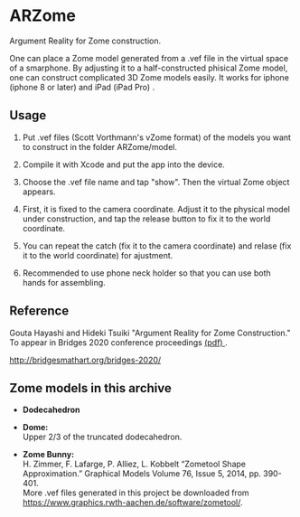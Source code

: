 # ARZome

Argument Reality for Zome construction.

One can place a Zome model generated from a .vef file in the virtual space of a smarphone.
By adjusting it to a half-constructed phisical Zome model,
one can construct complicated 3D Zome models easily.
It works for  iphone (iphone 8 or later) and iPad (iPad Pro) .
## Usage

1. Put .vef files (Scott Vorthmann's vZome format) of the models you want to construct in the folder ARZome/model.

2. Compile it with Xcode and put the app into the device.

3. Choose the .vef file name and tap "show".  Then the virtual Zome object appears.

4. First, it is fixed to the camera coordinate.  Adjust it to the physical model under construction, and tap the release button to fix it to the world coordinate.

5. You can repeat the catch (fix it to the camera coordinate) and relase
(fix it to the world coordinate) for ajustment.

6. Recommended to use phone neck holder so that you can use both hands for assembling.

## Reference

Gouta Hayashi and Hideki Tsuiki  "Argument Reality for Zome Construction."
To appear in Bridges 2020 conference proceedings 
<a href="http://www.i.h.kyoto-u.ac.jp/~tsuiki/papers/HayashiTsuiki2.pdf"> (pdf) </a>.

 http://bridgesmathart.org/bridges-2020/

## Zome models in this archive

-  **Dodecahedron**

- **Dome:**  
Upper 2/3 of the truncated dodecahedron.

-  **Zome Bunny:**  
H. Zimmer, F. Lafarge, P. Alliez, L. Kobbelt “Zometool Shape Approximation.” Graphical Models Volume 76, Issue 5, 2014, pp. 390-401.  
More .vef files generated in this project be downloaded from  
https://www.graphics.rwth-aachen.de/software/zometool/.
 